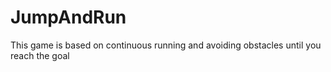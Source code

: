 # JumpAndRun

This game is based on continuous running and avoiding obstacles until you reach the goal
